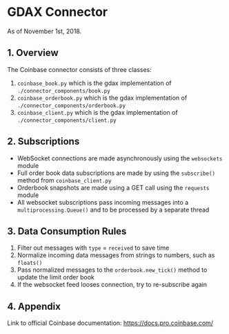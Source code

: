 # GDAX Connector
As of November 1st, 2018.

## 1. Overview
The Coinbase connector consists of three classes:
1. `coinbase_book.py` which is the gdax implementation of `./connector_components/book.py`
2. `coinbase_orderbook.py` which is the gdax implementation of `./connector_components/orderbook.py`
3. `coinbase_client.py` which is the gdax implementation of `./connector_components/client.py`

## 2. Subscriptions
- WebSocket connections are made asynchronously using the `websockets` module
- Full order book data subscriptions are made by using the `subscribe()` method 
from `coinbase_client.py`
- Orderbook snapshots are made using a GET call using the `requests` module
- All websocket subscriptions pass incoming messages into a `multiprocessing.Queue()` and 
to be processed by a separate thread

## 3. Data Consumption Rules
1. Filter out messages with `type` = `received` to save time
2. Normalize incoming data messages from strings to numbers, such as `floats()`
3. Pass normalized messages to the `orderbook.new_tick()` method to update the limit order book
4. If the websocket feed looses connection, try to re-subscribe again

## 4. Appendix 
Link to official Coinbase documentation: https://docs.pro.coinbase.com/